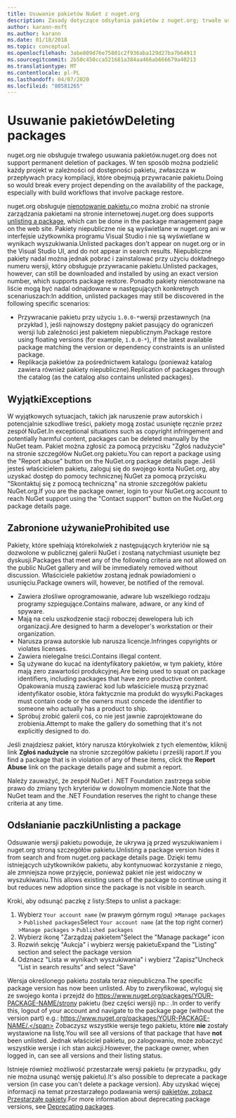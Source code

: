 ```yaml
---
title: Usuwanie pakietów NuGet z nuget.org
description: Zasady dotyczące odsyłania pakietów z nuget.org; trwałe usunięcie nie jest obsługiwane, z wyjątkiem sytuacji, gdy pakiety naruszają inne zasady.
author: karann-msft
ms.author: karann
ms.date: 01/18/2018
ms.topic: conceptual
ms.openlocfilehash: 3abe809d76e75801c2f936aba129d27ba7b64913
ms.sourcegitcommit: 2b50c450cca521681a384aa466ab666679a40213
ms.translationtype: MT
ms.contentlocale: pl-PL
ms.lasthandoff: 04/07/2020
ms.locfileid: "80581265"
---
```

# <a name="deleting-packages"></a><span data-ttu-id="e1bcf-103">Usuwanie pakietów</span><span class="sxs-lookup"><span data-stu-id="e1bcf-103">Deleting packages</span></span>

<span data-ttu-id="e1bcf-104">nuget.org nie obsługuje trwałego usuwania pakietów.</span><span class="sxs-lookup"><span data-stu-id="e1bcf-104">nuget.org does not support permanent deletion of packages.</span></span> <span data-ttu-id="e1bcf-105">W ten sposób można podzielić każdy projekt w zależności od dostępności pakietu, zwłaszcza w przepływach pracy kompilacji, które obejmują przywracanie pakietu.</span><span class="sxs-lookup"><span data-stu-id="e1bcf-105">Doing so would break every project depending on the availability of the package, especially with build workflows that involve package restore.</span></span>

<span data-ttu-id="e1bcf-106">nuget.org obsługuje [nienotowanie pakietu,](#unlisting-a-package)co można zrobić na stronie zarządzania pakietami na stronie internetowej.</span><span class="sxs-lookup"><span data-stu-id="e1bcf-106">nuget.org does supports [unlisting a package](#unlisting-a-package), which can be done in the package management page on the web site.</span></span> <span data-ttu-id="e1bcf-107">Pakiety niepubliczne nie są wyświetlane w nuget.org ani w interfejsie użytkownika programu Visual Studio i nie są wyświetlane w wynikach wyszukiwania.</span><span class="sxs-lookup"><span data-stu-id="e1bcf-107">Unlisted packages don't appear on nuget.org or in the Visual Studio UI, and do not appear in search results.</span></span> <span data-ttu-id="e1bcf-108">Niepubliczne pakiety nadal można jednak pobrać i zainstalować przy użyciu dokładnego numeru wersji, który obsługuje przywracanie pakietu.</span><span class="sxs-lookup"><span data-stu-id="e1bcf-108">Unlisted packages, however, can still be downloaded and installed by using an exact version number, which supports package restore.</span></span> <span data-ttu-id="e1bcf-109">Ponadto pakiety nienotowane na liście mogą być nadal odnajdowane w następujących konkretnych scenariuszach:</span><span class="sxs-lookup"><span data-stu-id="e1bcf-109">In addition, unlisted packages may still be discovered in the following specific scenarios:</span></span>

- <span data-ttu-id="e1bcf-110">Przywracanie pakietu przy użyciu `1.0.0-*`wersji przestawnych (na przykład ), jeśli najnowszy dostępny pakiet pasujący do ograniczeń wersji lub zależności jest pakietem niepublicznym.</span><span class="sxs-lookup"><span data-stu-id="e1bcf-110">Package restore using floating versions (for example, `1.0.0-*`), if the latest available package matching the version or dependency constraints is an unlisted package.</span></span>
- <span data-ttu-id="e1bcf-111">Replikacja pakietów za pośrednictwem katalogu (ponieważ katalog zawiera również pakiety niepubliczne).</span><span class="sxs-lookup"><span data-stu-id="e1bcf-111">Replication of packages through the catalog (as the catalog also contains unlisted packages).</span></span>

## <a name="exceptions"></a><span data-ttu-id="e1bcf-112">Wyjątki</span><span class="sxs-lookup"><span data-stu-id="e1bcf-112">Exceptions</span></span>

<span data-ttu-id="e1bcf-113">W wyjątkowych sytuacjach, takich jak naruszenie praw autorskich i potencjalnie szkodliwe treści, pakiety mogą zostać usunięte ręcznie przez zespół NuGet.</span><span class="sxs-lookup"><span data-stu-id="e1bcf-113">In exceptional situations such as copyright infringement and potentially harmful content, packages can be deleted manually by the NuGet team.</span></span> <span data-ttu-id="e1bcf-114">Pakiet można zgłosić za pomocą przycisku "Zgłoś nadużycie" na stronie szczegółów NuGet.org pakietu.</span><span class="sxs-lookup"><span data-stu-id="e1bcf-114">You can report a package using the "Report abuse" button on the NuGet.org package details page.</span></span> <span data-ttu-id="e1bcf-115">Jeśli jesteś właścicielem pakietu, zaloguj się do swojego konta NuGet.org, aby uzyskać dostęp do pomocy technicznej NuGet za pomocą przycisku "Skontaktuj się z pomocą techniczną" na stronie szczegółów pakietu NuGet.org.</span><span class="sxs-lookup"><span data-stu-id="e1bcf-115">If you are the package owner, login to your NuGet.org account to reach NuGet support using the "Contact support" button on the NuGet.org package details page.</span></span>

## <a name="prohibited-use"></a><span data-ttu-id="e1bcf-116">Zabronione używanie</span><span class="sxs-lookup"><span data-stu-id="e1bcf-116">Prohibited use</span></span>

<span data-ttu-id="e1bcf-117">Pakiety, które spełniają którekolwiek z następujących kryteriów nie są dozwolone w publicznej galerii NuGet i zostaną natychmiast usunięte bez dyskusji.</span><span class="sxs-lookup"><span data-stu-id="e1bcf-117">Packages that meet any of the following criteria are not allowed on the public NuGet gallery and will be immediately removed without discussion.</span></span> <span data-ttu-id="e1bcf-118">Właściciele pakietów zostaną jednak powiadomieni o usunięciu.</span><span class="sxs-lookup"><span data-stu-id="e1bcf-118">Package owners will, however, be notified of the removal.</span></span>

- <span data-ttu-id="e1bcf-119">Zawiera złośliwe oprogramowanie, adware lub wszelkiego rodzaju programy szpiegujące.</span><span class="sxs-lookup"><span data-stu-id="e1bcf-119">Contains malware, adware, or any kind of spyware.</span></span>
- <span data-ttu-id="e1bcf-120">Mają na celu uszkodzenie stacji roboczej dewelopera lub ich organizacji.</span><span class="sxs-lookup"><span data-stu-id="e1bcf-120">Are designed to harm a developer's workstation or their organization.</span></span>
- <span data-ttu-id="e1bcf-121">Narusza prawa autorskie lub narusza licencje.</span><span class="sxs-lookup"><span data-stu-id="e1bcf-121">Infringes copyrights or violates licenses.</span></span>
- <span data-ttu-id="e1bcf-122">Zawiera nielegalne treści.</span><span class="sxs-lookup"><span data-stu-id="e1bcf-122">Contains illegal content.</span></span>
- <span data-ttu-id="e1bcf-123">Są używane do kucać na identyfikatory pakietów, w tym pakiety, które mają zero zawartości produkcyjnej.</span><span class="sxs-lookup"><span data-stu-id="e1bcf-123">Are being used to squat on package identifiers, including packages that have zero productive content.</span></span> <span data-ttu-id="e1bcf-124">Opakowania muszą zawierać kod lub właściciele muszą przyznać identyfikator osobie, która faktycznie ma produkt do wysyłki.</span><span class="sxs-lookup"><span data-stu-id="e1bcf-124">Packages must contain code or the owners must concede the identifier to someone who actually has a product to ship.</span></span>
- <span data-ttu-id="e1bcf-125">Spróbuj zrobić galerii coś, co nie jest jawnie zaprojektowane do zrobienia.</span><span class="sxs-lookup"><span data-stu-id="e1bcf-125">Attempt to make the gallery do something that it's not explicitly designed to do.</span></span>

<span data-ttu-id="e1bcf-126">Jeśli znajdziesz pakiet, który narusza którykolwiek z tych elementów, kliknij link **Zgłoś nadużycie** na stronie szczegółów pakietu i prześlij raport.</span><span class="sxs-lookup"><span data-stu-id="e1bcf-126">If you find a package that is in violation of any of these items, click the **Report Abuse** link on the package details page and submit a report.</span></span>

<span data-ttu-id="e1bcf-127">Należy zauważyć, że zespół NuGet i .NET Foundation zastrzega sobie prawo do zmiany tych kryteriów w dowolnym momencie.</span><span class="sxs-lookup"><span data-stu-id="e1bcf-127">Note that the NuGet team and the .NET Foundation reserves the right to change these criteria at any time.</span></span>

## <a name="unlisting-a-package"></a><span data-ttu-id="e1bcf-128">Odsłanianie paczki</span><span class="sxs-lookup"><span data-stu-id="e1bcf-128">Unlisting a package</span></span>
<span data-ttu-id="e1bcf-129">Odsuwanie wersji pakietu powoduje, że ukrywa ją przed wyszukiwaniem i nuget.org stroną szczegółów pakietu.</span><span class="sxs-lookup"><span data-stu-id="e1bcf-129">Unlisting a package version hides it from search and from nuget.org package details page.</span></span> <span data-ttu-id="e1bcf-130">Dzięki temu istniejących użytkowników pakietu, aby kontynuować korzystanie z niego, ale zmniejsza nowe przyjęcie, ponieważ pakiet nie jest widoczny w wyszukiwaniu.</span><span class="sxs-lookup"><span data-stu-id="e1bcf-130">This allows existing users of the package to continue using it but reduces new adoption since the package is not visible in search.</span></span>

<span data-ttu-id="e1bcf-131">Kroki, aby odsunąć paczkę z listy:</span><span class="sxs-lookup"><span data-stu-id="e1bcf-131">Steps to unlist a package:</span></span>

1. <span data-ttu-id="e1bcf-132">Wybierz `Your account name` (w prawym górnym rogu) >`Manage packages` > `Published packages`</span><span class="sxs-lookup"><span data-stu-id="e1bcf-132">Select `Your account name` (at the top right corner) >`Manage packages` > `Published packages`</span></span>
1. <span data-ttu-id="e1bcf-133">Wybierz ikonę "Zarządzaj pakietem"</span><span class="sxs-lookup"><span data-stu-id="e1bcf-133">Select the "Manage package" icon</span></span>
1. <span data-ttu-id="e1bcf-134">Rozwiń sekcję "Aukcja" i wybierz wersję pakietu</span><span class="sxs-lookup"><span data-stu-id="e1bcf-134">Expand the "Listing" section and select the package version</span></span>
1. <span data-ttu-id="e1bcf-135">Odznacz "Lista w wynikach wyszukiwania" i wybierz "Zapisz"</span><span class="sxs-lookup"><span data-stu-id="e1bcf-135">Uncheck “List in search results” and select "Save"</span></span>

<span data-ttu-id="e1bcf-136">Wersja określonego pakietu została teraz niepubliczna.</span><span class="sxs-lookup"><span data-stu-id="e1bcf-136">The specific package version has now been unlisted.</span></span> <span data-ttu-id="e1bcf-137">Aby to zweryfikować, wyloguj się ze swojego konta i przejdź do https://www.nuget.org/packages/YOUR-PACKAGE-NAME/strony pakietu (bez części wersji) np.: .</span><span class="sxs-lookup"><span data-stu-id="e1bcf-137">In order to verify this, logout of your account and navigate to the package page (without the version part) e.g.: https://www.nuget.org/packages/YOUR-PACKAGE-NAME/.</span></span> <span data-ttu-id="e1bcf-138">Zobaczysz wszystkie wersje tego pakietu, które **nie** zostały wystawione na listę.</span><span class="sxs-lookup"><span data-stu-id="e1bcf-138">You will see all versions of that package that have **not** been unlisted.</span></span> <span data-ttu-id="e1bcf-139">Jednak właściciel pakietu, po zalogowaniu, może zobaczyć wszystkie wersje i ich stan aukcji.</span><span class="sxs-lookup"><span data-stu-id="e1bcf-139">However, the package owner, when logged in, can see all versions and their listing status.</span></span>

<span data-ttu-id="e1bcf-140">Istnieje również możliwość przestarzałe wersji pakietu (w przypadku, gdy nie można usunąć wersję pakietu).</span><span class="sxs-lookup"><span data-stu-id="e1bcf-140">It's also possible to deprecate a package version (in case you can't delete a package version).</span></span> <span data-ttu-id="e1bcf-141">Aby uzyskać więcej informacji na temat przestarzałego podawania wersji [pakietów, zobacz Przestarzałe pakiety](../deprecate-packages.md).</span><span class="sxs-lookup"><span data-stu-id="e1bcf-141">For more information about deprecating package versions, see [Deprecating packages](../deprecate-packages.md).</span></span>
